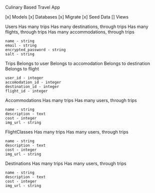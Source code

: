 Culinary Based Travel App

[x] Models
[x] Databases
[x] Migrate
[x] Seed Data
[] Views

Users
    Has many trips
    Has many destinations, through trips
    Has many flights, through trips
    Has many accommodations, through trips

    name - string
    email - string
    encrypted_password - string
    salt - string

Trips
    Belongs to user
    Belongs to accomodation
    Belongs to destination
    Belongs to flight

    user_id - integer
    accomodation_id - integer
    destination_id - integer
    flight_id - integer

Accommodations
    Has many trips
    Has many users, through trips

    name - string
    description - text
    cost - integer
    img_url - string

FlightClasses
    Has many trips
    Has many users, through trips

    name - string
    description - text
    cost - integer
    img_url - string

Destinations
    Has many trips
    Has many users, through trips

    name - string
    description - text
    cost - integer
    img_url - string